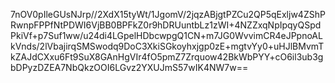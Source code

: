 7nOV0pIleGUsNJrp//2XdX15tyWt/1JgomV/2jqzABjgtPZCu2QP5qExljw4ZShPRwnpFPPfNtPDWI6VjBB0BPFkZ0r9hDRUuntbLz1zWI+4NZZxqNpIpqyQSpdPkiVf+p7Suf1ww/u24di4LGpelHDbcwpgQ1CN+m7JG0WvvimCR4eJPpnoALkVnds/2lVbajirqSMSwodq9DoC3XkiSGkoyhxjgp0zE+mgtvYy0+uHJlBMvmTkZAJdCXxu6Ft9SuX8GAnHgVIr4fO5pmZ7Zrquow42BkWbPYY+cO6il3ub3gbDPyzDZEA7NbQkzOOI6LGvz2YXUJmS57wIK4NW7w==